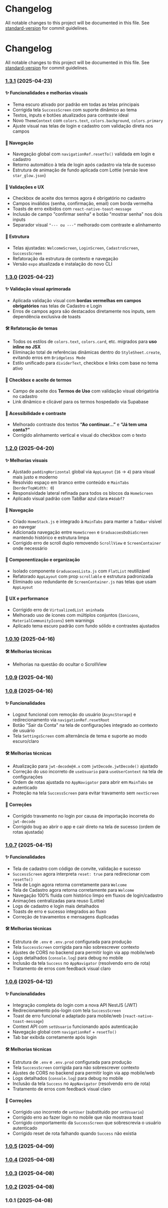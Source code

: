 # Changelog

All notable changes to this project will be documented in this file. See [standard-version](https://github.com/conventional-changelog/standard-version) for commit guidelines.

# Changelog

All notable changes to this project will be documented in this file. See [standard-version](https://github.com/conventional-changelog/standard-version) for commit guidelines.

### [1.3.1](https://github.com/bruno2608/bjjacademyapp/compare/v1.2.0...v1.3.1) (2025-04-23)

#### ✨ Funcionalidades e melhorias visuais
- Tema escuro ativado por padrão em todas as telas principais
- Corrigida tela `SuccessScreen` com suporte dinâmico ao tema
- Textos, inputs e botões atualizados para contraste ideal
- Novo `ThemeContext` com `colors.text`, `colors.background`, `colors.primary`
- Ajuste visual nas telas de login e cadastro com validação direta nos campos

#### 🧭 Navegação
- Navegação global com `navigationRef.resetTo()` validada em login e cadastro
- Retorno automático à tela de login após cadastro via tela de sucesso
- Estrutura de animação de fundo aplicada com Lottie (versão leve `star_glow.json`)

#### 🔐 Validações e UX
- Checkbox de aceite dos termos agora é obrigatório no cadastro
- Campos inválidos (senha, confirmação, email) com borda vermelha
- Toasts de erro exibidos com `react-native-toast-message`
- Inclusão de campo "confirmar senha" e botão "mostrar senha" nos dois inputs
- Separador visual `"--- ou ---"` melhorado com contraste e alinhamento

#### 🧪 Estrutura
- Telas ajustadas: `WelcomeScreen`, `LoginScreen`, `CadastroScreen`, `SuccessScreen`
- Refatoração da estrutura de contexto e navegação
- Versão `expo` atualizada e instalação do novo CLI


### [1.3.0](https://github.com/bruno2608/bjjacademyapp/compare/v1.2.0...v1.3.0) (2025-04-22)

#### ✨ Validação visual aprimorada
- Aplicada validação visual com **bordas vermelhas em campos obrigatórios** nas telas de Cadastro e Login
- Erros de campos agora são destacados diretamente nos inputs, sem dependência exclusiva de toasts

#### 🛠️ Refatoração de temas
- Todos os estilos de `colors.text`, `colors.card`, etc. migrados para **uso inline no JSX**
- Eliminação total de referências dinâmicas dentro do `StyleSheet.create`, evitando erros em `Bridgeless Mode`
- Estilo unificado para `dividerText`, checkbox e links com base no tema ativo

#### 🔐 Checkbox e aceite de termos
- Campo de aceite dos **Termos de Uso** com validação visual obrigatória no cadastro
- Link dinâmico e clicável para os termos hospedado via Supabase

#### 🧼 Acessibilidade e contraste
- Melhorado contraste dos textos **“Ao continuar…”** e **“Já tem uma conta?”**
- Corrigido alinhamento vertical e visual do checkbox com o texto

### [1.2.0](https://github.com/bruno2608/bjjacademyapp/compare/v1.0.10...v1.2.0) (2025-04-20)

#### ✨ Melhorias visuais
- Ajustado `paddingHorizontal` global via `AppLayout` (`16` → `4`) para visual mais justo e moderno
- Resolvido espaço em branco entre conteúdo e `MainTabs` (`borderTopWidth: 0`)
- Responsividade lateral refinada para todos os blocos da `HomeScreen`
- Aplicado visual padrão com TabBar azul clara `#4dabf7`

#### 🧭 Navegação
- Criado `HomeStack.js` e integrado à `MainTabs` para manter a `TabBar` visível ao navegar
- Adicionada navegação entre `HomeScreen` e `GraduacoesDoDiaScreen` mantendo histórico e estrutura limpa
- Corrigido erro de scroll duplo removendo `ScrollView` e `ScreenContainer` onde necessário

#### 🧩 Componentização e organização
- Isolado componente `GraduacoesLista.js` com `FlatList` reutilizável
- Refatorado `AppLayout` com prop `scrollable` e estrutura padronizada
- Eliminado uso redundante de `ScreenContainer.js` nas telas que usam `AppLayout`

#### 🧠 UX e performance
- Corrigido erro de `VirtualizedList aninhada`
- Melhorado uso de ícones com múltiplos conjuntos (`Ionicons`, `MaterialCommunityIcons`) sem warnings
- Aplicado tema escuro padrão com fundo sólido e contrastes ajustados

### [1.0.10](https://github.com/bruno2608/bjjacademyapp/compare/v1.0.9...v1.0.10) (2025-04-16)

#### 🛠 Melhorias técnicas
- Melhorias na questão do ocultar o ScrollView

### [1.0.9](https://github.com/bruno2608/bjjacademyapp/compare/v1.0.8...v1.0.9) (2025-04-16)

### [1.0.8](https://github.com/bruno2608/bjjacademyapp/compare/v1.0.7...v1.0.8) (2025-04-16)

#### ✨ Funcionalidades
- Logout funcional com remoção do usuário (`AsyncStorage`) e redirecionamento via `navigationRef.resetRoot`
- Botão "Sair da Conta" na tela de configurações integrado ao contexto de usuário
- Tela `SettingsScreen` com alternância de tema e suporte ao modo escuro/claro

#### 🛠 Melhorias técnicas
- Atualização para `jwt-decode@4.x` com `jwtDecode.jwtDecode()` ajustado
- Correção do uso incorreto de `useUsuario` para `useUserContext` na tela de configurações
- Ordem de rotas ajustada no `AppNavigator` para abrir em `MainTabs` se autenticado
- Proteção na tela `SuccessScreen` para evitar travamento sem `nextScreen`

#### 🐛 Correções
- Corrigido travamento no login por causa de importação incorreta do `jwt-decode`
- Corrigido bug ao abrir o app e cair direto na tela de sucesso (ordem de rotas ajustada)


### [1.0.7](https://github.com/bruno2608/bjjacademyapp/compare/v1.0.6...v1.0.7) (2025-04-15)

#### ✨ Funcionalidades
- Tela de cadastro com código de convite, validação e sucesso
- `SuccessScreen` agora interpreta `reset: true` para redirecionar com `resetTo()`
- Tela de Login agora retorna corretamente para `Welcome`
- Tela de Cadastro agora retorna corretamente para `Welcome`
- Navegação 100% fluida com histórico limpo em fluxos de login/cadastro
- Animações centralizadas para reuso (Lottie)
- Logs de cadastro e login mais detalhados
- Toasts de erro e sucesso integrados ao fluxo
- Correção de travamentos e mensagens duplicadas

#### 🛠 Melhorias técnicas
- Estrutura de `.env` e `.env.prod` configurada para produção
- Tela `SuccessScreen` corrigida para não sobrescrever contexto
- Ajustes de CORS no backend para permitir login via app mobile/web
- Logs detalhados (`console.log`) para debug no mobile
- Inclusão da tela `Success` no `AppNavigator` (resolvendo erro de rota)
- Tratamento de erros com feedback visual claro

### [1.0.6](https://github.com/bruno2608/bjjacademyapp/compare/v1.0.5...v1.0.6) (2025-04-12)

#### ✨ Funcionalidades
- Integração completa do login com a nova API NestJS (JWT)
- Redirecionamento pós-login com tela `SuccessScreen`
- Toast de erro funcional e adaptado para mobile/web (`react-native-toast-message`)
- Context API com `setUsuario` funcionando após autenticação
- Navegação global com `navigationRef` + `resetTo()`
- Tab bar exibida corretamente após login

#### 🛠 Melhorias técnicas
- Estrutura de `.env` e `.env.prod` configurada para produção
- Tela `SuccessScreen` corrigida para não sobrescrever contexto
- Ajustes de CORS no backend para permitir login via app mobile/web
- Logs detalhados (`console.log`) para debug no mobile
- Inclusão da tela `Success` no `AppNavigator` (resolvendo erro de rota)
- Tratamento de erros com feedback visual claro

#### 🐛 Correções
- Corrigido uso incorreto de `setUser` (substituído por `setUsuario`)
- Corrigido erro ao fazer login no mobile que não mostrava toast
- Corrigido comportamento da `SuccessScreen` que sobrescrevia o usuário autenticado
- Corrigido reset de rota falhando quando `Success` não existia

### [1.0.5](https://github.com/bruno2608/bjjacademyapp/compare/v1.0.4...v1.0.5) (2025-04-09)

### [1.0.4](https://github.com/bruno2608/bjjacademyapp/compare/v1.0.3...v1.0.4) (2025-04-08)

### [1.0.3](https://github.com/bruno2608/bjjacademyapp/compare/v1.0.2...v1.0.3) (2025-04-08)

### [1.0.2](https://github.com/bruno2608/bjjacademyapp/compare/v1.0.1...v1.0.2) (2025-04-08)

### 1.0.1 (2025-04-08)
